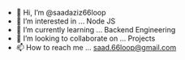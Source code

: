 - 👋 Hi, I’m @saadaziz66loop
- 👀 I’m interested in ... Node JS
- 🌱 I’m currently learning ... Backend Engineering
- 💞️ I’m looking to collaborate on ... Projects
- 📫 How to reach me ... saad.66loop@gmail.com

<!---
saadaziz66loop/saadaziz66loop is a ✨ special ✨ repository because its `README.md` (this file) appears on your GitHub profile.
You can click the Preview link to take a look at your changes.
--->
